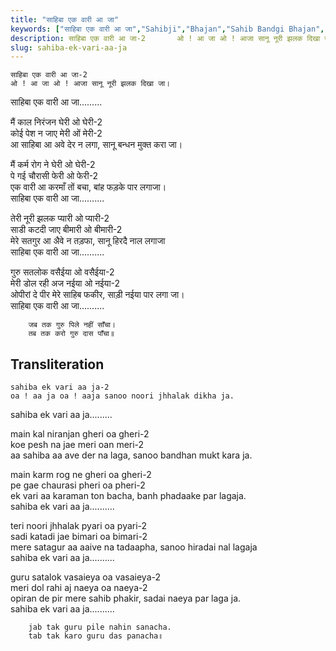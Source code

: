```yaml
---
title: "साहिबा एक वारी आ जा"
keywords: ["साहिबा एक वारी आ जा","Sahibji","Bhajan","Sahib Bandgi Bhajan","Sant Kabir Bhajan","bhajan lyrics","साहिब बंदगी भजन","भजन"]
description: साहिबा एक वारी आ जा-2       ओ ! आ जा ओ ! आजा सानू नूरी झलक दिखा जा।   साहिबा एक वारी आ जा.........      मैं काल निरंजन घेरी ओ घेरी-2   कोई पेश न जाए
slug: sahiba-ek-vari-aa-ja
---
```


  
    साहिबा एक वारी आ जा-2  
    ओ ! आ जा ओ ! आजा सानू नूरी झलक दिखा जा।  
साहिबा एक वारी आ जा.........  
  
मैं काल निरंजन घेरी ओ घेरी-2  
कोई पेश न जाए मेरी ओं मेरी-2  
आ साहिबा आ अवे देर न लगा, सानू बन्धन मुक्त करा जा।  
  
मैं कर्म रोग ने घेरी ओ घेरी-2  
पे गई चौरासी फेरी ओ फेरी-2  
एक वारी आ करमाँ तों बचा, बांह फड़के पार लगाजा।  
साहिबा एक वारी आ जा..........  
  
तेरी नूरी झलक प्यारी ओ प्यारी-2  
साडी कटदी जाए बीमारी ओ बीमारी-2  
मेरे सतगुर आ अैवे न तड़फा, सानू हिरदै नाल लगाजा  
साहिबा एक वारी आ जा..........  
  
गुरु सतलोक वसैईया ओ वसैईया-2  
मेरी डोल रही अज नईया ओ नईया-2  
ओपीरां दे पीर मेरे साहिब फकीर, साड़ी नईया पार लगा जा।  
साहिबा एक वारी आ जा..........  
  
```text  
    जब तक गुरु पिले नहीं साँचा।  
    तब तक करो गुरु दास पाँचा॥  
```  


## Transliteration

  
    sahiba ek vari aa ja-2  
    oa ! aa ja oa ! aaja sanoo noori jhhalak dikha ja.  
sahiba ek vari aa ja.........  
  
main kal niranjan gheri oa gheri-2  
koe pesh na jae meri oan meri-2  
aa sahiba aa ave der na laga, sanoo bandhan mukt kara ja.  
  
main karm rog ne gheri oa gheri-2  
pe gae chaurasi pheri oa pheri-2  
ek vari aa karaman ton bacha, banh phadaake par lagaja.  
sahiba ek vari aa ja..........  
  
teri noori jhhalak pyari oa pyari-2  
sadi katadi jae bimari oa bimari-2  
mere satagur aa aaive na tadaapha, sanoo hiradai nal lagaja  
sahiba ek vari aa ja..........  
  
guru satalok vasaieya oa vasaieya-2  
meri dol rahi aj naeya oa naeya-2  
opiran de pir mere sahib phakir, sadai naeya par laga ja.  
sahiba ek vari aa ja..........  
  
```text  
    jab tak guru pile nahin sanacha.  
    tab tak karo guru das panacha॥  
```  

  